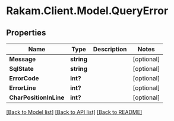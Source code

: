 # Rakam.Client.Model.QueryError
## Properties

Name | Type | Description | Notes
------------ | ------------- | ------------- | -------------
**Message** | **string** |  | [optional] 
**SqlState** | **string** |  | [optional] 
**ErrorCode** | **int?** |  | [optional] 
**ErrorLine** | **int?** |  | [optional] 
**CharPositionInLine** | **int?** |  | [optional] 

[[Back to Model list]](../README.md#documentation-for-models) [[Back to API list]](../README.md#documentation-for-api-endpoints) [[Back to README]](../README.md)

